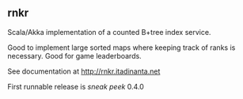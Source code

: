 ## rnkr

Scala/Akka implementation of a counted B+tree index service.

Good to implement large sorted maps where keeping track of ranks is necessary. Good for game leaderboards.

See documentation at http://rnkr.itadinanta.net

First runnable release is _sneak peek_ 0.4.0

